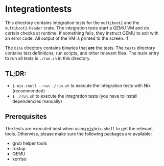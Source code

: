 # Integrationtests

This directory contains integration tests for the `multiboot2` and the
`multiboot2-header` crate. The integration tests start a QEMU VM and do certain
checks at runtime. If something fails, they instruct QEMU to exit with an error
code. All output of the VM is printed to the screen. If

The `bins` directory contains binaries that **are** the tests. The `tests`
directory contains test definitions, run scripts, and other relevant files. The
main entry to run all tests is `./run.sh` in this directory.

## TL;DR:
- `$ nix-shell --run ./run.sh` to execute the integration tests with Nix (recommended)
- `$ ./run.sh` to execute the integration tests (you have to install dependencies manually)

## Prerequisites
The tests are executed best when using [`nix`](https://nixos.org/)/`nix-shell`
to get the relevant tools. Otherwise, please make sure the following packages
are available:
- grub helper tools
- rustup
- QEMU
- xorriso
